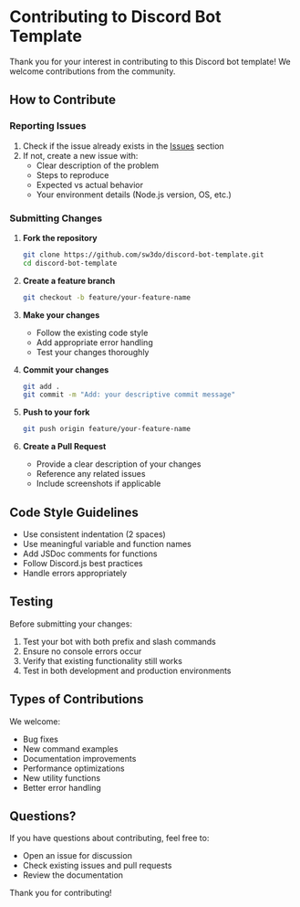 # Contributing to Discord Bot Template

Thank you for your interest in contributing to this Discord bot template! We welcome contributions from the community.

## How to Contribute

### Reporting Issues

1. Check if the issue already exists in the [Issues](https://github.com/sw3do/discord-bot-template/issues) section
2. If not, create a new issue with:
   - Clear description of the problem
   - Steps to reproduce
   - Expected vs actual behavior
   - Your environment details (Node.js version, OS, etc.)

### Submitting Changes

1. **Fork the repository**
   ```bash
   git clone https://github.com/sw3do/discord-bot-template.git
   cd discord-bot-template
   ```

2. **Create a feature branch**
   ```bash
   git checkout -b feature/your-feature-name
   ```

3. **Make your changes**
   - Follow the existing code style
   - Add appropriate error handling
   - Test your changes thoroughly

4. **Commit your changes**
   ```bash
   git add .
   git commit -m "Add: your descriptive commit message"
   ```

5. **Push to your fork**
   ```bash
   git push origin feature/your-feature-name
   ```

6. **Create a Pull Request**
   - Provide a clear description of your changes
   - Reference any related issues
   - Include screenshots if applicable

## Code Style Guidelines

- Use consistent indentation (2 spaces)
- Use meaningful variable and function names
- Add JSDoc comments for functions
- Follow Discord.js best practices
- Handle errors appropriately

## Testing

Before submitting your changes:

1. Test your bot with both prefix and slash commands
2. Ensure no console errors occur
3. Verify that existing functionality still works
4. Test in both development and production environments

## Types of Contributions

We welcome:

- Bug fixes
- New command examples
- Documentation improvements
- Performance optimizations
- New utility functions
- Better error handling

## Questions?

If you have questions about contributing, feel free to:

- Open an issue for discussion
- Check existing issues and pull requests
- Review the documentation

Thank you for contributing!